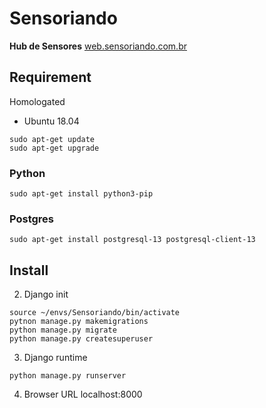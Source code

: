 # Sensoriando
**Hub de Sensores**
[web.sensoriando.com.br](http://web.sensoriando.com.br)

## Requirement
Homologated
* Ubuntu 18.04

```console
sudo apt-get update
sudo apt-get upgrade
```

### Python
```console
sudo apt-get install python3-pip
```

### Postgres
```console
sudo apt-get install postgresql-13 postgresql-client-13
```


## Install

2. Django init
```console
source ~/envs/Sensoriando/bin/activate
pytnon manage.py makemigrations
python manage.py migrate
python manage.py createsuperuser
```

3. Django runtime
```console
python manage.py runserver
```

4. Browser URL
localhost:8000





